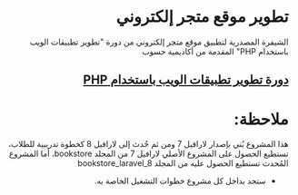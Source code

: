 <div dir="rtl">
    <h1>تطوير موقع متجر إلكتروني</h1>
    <p>الشيفرة المصدرية لتطبيق موقع متجر إلكتروني من دورة "تطوير تطبيقات الويب باستخدام PHP" المقدمة من أكاديمية حسوب</p>

<a href="https://academy.hsoub.com/learn/php-web-application-development/">دورة تطوير تطبيقات الويب باستخدام  PHP</a>
---

# ملاحظة: 
هذا المشروع بُني بإصدار لارافيل 7 ومن ثم حُدث إلى لارافيل 8 كخطوة تدريبية للطلاب، تستطيع الحصول على المشروع الأصلي لارافيل 7 من المجلد bookstore، أما المشروع المُحدث تستطيع الحصول عليه من المجلد bookstore_laravel_8

* ستجد بداخل كل مشروع خطوات التشغيل الخاصة به.
</div>